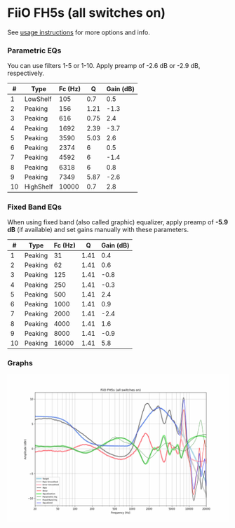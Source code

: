 # FiiO FH5s (all switches on)
See [usage instructions](https://github.com/jaakkopasanen/AutoEq#usage) for more options and info.

### Parametric EQs
You can use filters 1-5 or 1-10. Apply preamp of -2.6 dB or -2.9 dB, respectively.

|   # | Type      |   Fc (Hz) |    Q |   Gain (dB) |
|-----|-----------|-----------|------|-------------|
|   1 | LowShelf  |       105 | 0.7  |         0.5 |
|   2 | Peaking   |       156 | 1.21 |        -1.3 |
|   3 | Peaking   |       616 | 0.75 |         2.4 |
|   4 | Peaking   |      1692 | 2.39 |        -3.7 |
|   5 | Peaking   |      3590 | 5.03 |         2.6 |
|   6 | Peaking   |      2374 | 6    |         0.5 |
|   7 | Peaking   |      4592 | 6    |        -1.4 |
|   8 | Peaking   |      6318 | 6    |         0.8 |
|   9 | Peaking   |      7349 | 5.87 |        -2.6 |
|  10 | HighShelf |     10000 | 0.7  |         2.8 |

### Fixed Band EQs
When using fixed band (also called graphic) equalizer, apply preamp of **-5.9 dB** (if available) and set gains manually with these parameters.

|   # | Type    |   Fc (Hz) |    Q |   Gain (dB) |
|-----|---------|-----------|------|-------------|
|   1 | Peaking |        31 | 1.41 |         0.4 |
|   2 | Peaking |        62 | 1.41 |         0.6 |
|   3 | Peaking |       125 | 1.41 |        -0.8 |
|   4 | Peaking |       250 | 1.41 |        -0.3 |
|   5 | Peaking |       500 | 1.41 |         2.4 |
|   6 | Peaking |      1000 | 1.41 |         0.9 |
|   7 | Peaking |      2000 | 1.41 |        -2.4 |
|   8 | Peaking |      4000 | 1.41 |         1.6 |
|   9 | Peaking |      8000 | 1.41 |        -0.9 |
|  10 | Peaking |     16000 | 1.41 |         5.8 |

### Graphs
![](./FiiO%20FH5s%20(all%20switches%20on).png)
